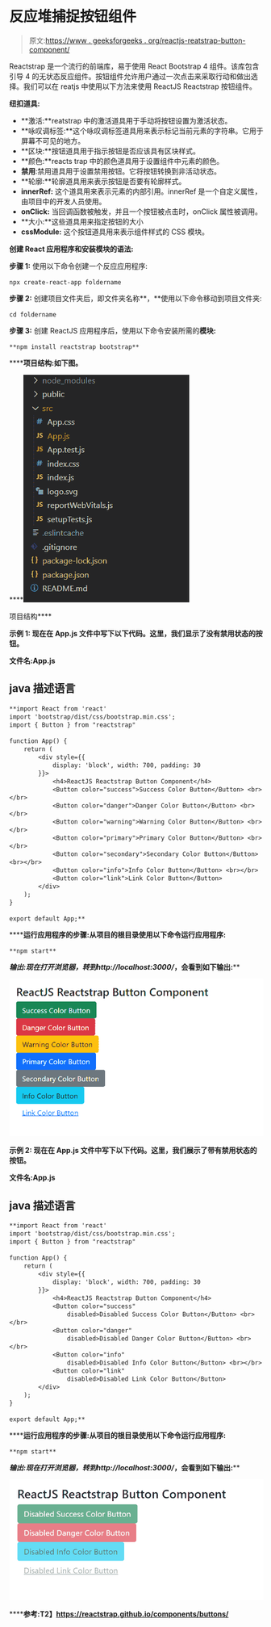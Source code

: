 # 反应堆捕捉按钮组件

> 原文:[https://www . geeksforgeeks . org/reactjs-reatstrap-button-component/](https://www.geeksforgeeks.org/reactjs-reactstrap-button-component/)

Reactstrap 是一个流行的前端库，易于使用 React Bootstrap 4 组件。该库包含引导 4 的无状态反应组件。按钮组件允许用户通过一次点击来采取行动和做出选择。我们可以在 reatjs 中使用以下方法来使用 ReactJS Reactstrap 按钮组件。

**纽扣道具:**

*   **激活:**reatstrap 中的激活道具用于手动将按钮设置为激活状态。
*   **咏叹调标签:**这个咏叹调标签道具用来表示标记当前元素的字符串。它用于屏幕不可见的地方。
*   **区块:**按钮道具用于指示按钮是否应该具有区块样式。
*   **颜色:**reacts trap 中的颜色道具用于设置组件中元素的颜色。
*   **禁用**:禁用道具用于设置禁用按钮。它将按钮转换到非活动状态。
*   **轮廓:**轮廓道具用来表示按钮是否要有轮廓样式。
*   **innerRef:** 这个道具用来表示元素的内部引用。innerRef 是一个自定义属性，由项目中的开发人员使用。
*   **onClick:** 当回调函数被触发，并且一个按钮被点击时，onClick 属性被调用。
*   **大小:**这些道具用来指定按钮的大小
*   **cssModule:** 这个按钮道具用来表示组件样式的 CSS 模块。

**创建 React 应用程序和安装模块的语法:**

**步骤 1:** 使用以下命令创建一个反应应用程序:

```
npx create-react-app foldername
```

**步骤 2:** 创建项目文件夹后，即文件夹名称**，**使用以下命令移动到项目文件夹:

```
cd foldername
```

**步骤 3:** 创建 ReactJS 应用程序后，使用以下命令安装所需的****模块:****

```
**npm install reactstrap bootstrap**
```

******项目结构:**如下图。****

****![](img/f04ae0d8b722a9fff0bd9bd138b29c23.png)

项目结构**** 

******示例 1:** 现在在 **App.js** 文件中写下以下代码。这里，我们显示了没有禁用状态的按钮。****

******文件名:App.js******

## ****java 描述语言****

```
**import React from 'react'
import 'bootstrap/dist/css/bootstrap.min.css';
import { Button } from "reactstrap"

function App() {
    return (
        <div style={{
            display: 'block', width: 700, padding: 30
        }}>
            <h4>ReactJS Reactstrap Button Component</h4>
            <Button color="success">Success Color Button</Button> <br></br>
            <Button color="danger">Danger Color Button</Button> <br></br>
            <Button color="warning">Warning Color Button</Button> <br></br>
            <Button color="primary">Primary Color Button</Button> <br></br>
            <Button color="secondary">Secondary Color Button</Button> <br></br>
            <Button color="info">Info Color Button</Button> <br></br>
            <Button color="link">Link Color Button</Button>
        </div>
    );
}

export default App;**
```

******运行应用程序的步骤:**从项目的根目录使用以下命令运行应用程序:****

```
**npm start**
```

******输出:**现在打开浏览器，转到***http://localhost:3000/***，会看到如下输出:****

****![](img/745d0159790299831261dcfd9e59bcc6.png)****

******示例 2:** 现在在 **App.js** 文件中写下以下代码。这里，我们展示了带有禁用状态的按钮。****

******文件名:App.js******

## ****java 描述语言****

```
**import React from 'react'
import 'bootstrap/dist/css/bootstrap.min.css';
import { Button } from "reactstrap"

function App() {
    return (
        <div style={{
            display: 'block', width: 700, padding: 30
        }}>
            <h4>ReactJS Reactstrap Button Component</h4>
            <Button color="success"
                disabled>Disabled Success Color Button</Button> <br></br>
            <Button color="danger"
                disabled>Disabled Danger Color Button</Button> <br></br>
            <Button color="info"
                disabled>Disabled Info Color Button</Button> <br></br>
            <Button color="link"
                disabled>Disabled Link Color Button</Button>
        </div>
    );
}

export default App;**
```

******运行应用程序的步骤:**从项目的根目录使用以下命令运行应用程序:****

```
**npm start**
```

******输出:**现在打开浏览器，转到***http://localhost:3000/***，会看到如下输出:****

****![](img/fa1685a27e556776b4729a63e2133329.png)****

******参考:**T2】https://reactstrap.github.io/components/buttons/****
